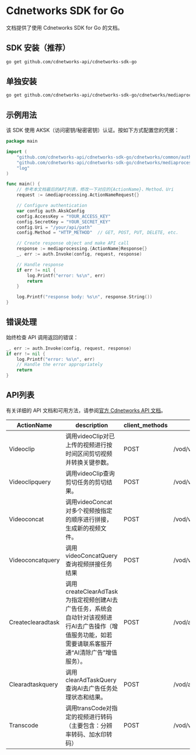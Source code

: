 # Cdnetworks SDK for Go

文档提供了使用 Cdnetworks SDK for Go 的文档。

## SDK 安装（推荐）

```bash
go get github.com/cdnetworks-api/cdnetworks-sdk-go
```

## 单独安装

```bash
go get github.com/cdnetworks-api/cdnetworks-sdk-go/cdnetworks/mediaprocessing
```

## 示例用法

该 SDK 使用 AKSK（访问密钥/秘密密钥）认证。按如下方式配置您的凭据：

```go
package main

import (
    "github.com/cdnetworks-api/cdnetworks-sdk-go/cdnetworks/common/auth"
    "github.com/cdnetworks-api/cdnetworks-sdk-go/cdnetworks/mediaprocessing"
    "log"
)

func main() {
    // 参考本文档最后的API列表，修改一下对应的{ActionName}、Method、Uri
    request := &mediaprocessing.ActionNameRequest{}

    // Configure authentication
    var config auth.AkskConfig
    config.AccessKey = "YOUR_ACCESS_KEY"
    config.SecretKey = "YOUR_SECRET_KEY"
    config.Uri = "/your/api/path"
    config.Method = "HTTP_METHOD"  // GET, POST, PUT, DELETE, etc.

    // Create response object and make API call
    response := mediaprocessing.{ActionName}Response{}
    _, err := auth.Invoke(config, request, response)

    // Handle response
    if err != nil {
        log.Printf("error: %s\n", err)
        return
    }

    log.Printf("response body: %s\n", response.String())
}
```

## 错误处理

始终检查 API 调用返回的错误：

```go
_, err := auth.Invoke(config, request, response)
if err != nil {
    log.Printf("error: %s\n", err)
    // Handle the error appropriately
    return
}
```

## API列表
有关详细的 API 文档和可用方法，请参阅[官方 Cdnetworks API 文档](https://docs.cdnetworks.com/en/cdn/apidocs)。

| ActionName | description | client_methods | uri |
| --- | --- | --- | --- |
| Videoclip | 调用videoClip对已上传的视频进行按时间区间剪切视频并转换关键参数。 | POST | /vod/videoManage/videoClip |
| Videoclipquery | 调用videoClip查询剪切任务的剪切结果。 | POST | /vod/videoManage/videoClipQuery |
| Videoconcat | 调用videoConcat对多个视频按指定的顺序进行拼接，生成新的视频文件。 | POST | /vod/videoManage/videoConcat |
| Videoconcatquery | 调用videoConcatQuery查询视频拼接任务结果 | POST | /vod/videoManage/videoConcatQuery |
| Createclearadtask | 调用createClearAdTask为指定视频创建AI去广告任务，系统会自动针对该视频进行AI去广告操作（增值服务功能，如若需要请联系客服开通“AI清除广告”增值服务）。 | POST | /vod/ai/createClearAdTask |
| Clearadtaskquery | 调用clearAdTaskQuery查询AI去广告任务处理状态和结果。 | POST | /vod/ai/clearAdTaskQuery |
| Transcode | 调用transCode对指定的视频进行转码（主要包含：分辨率转码、加水印转码） | POST | /vod/videoManage/transCode |